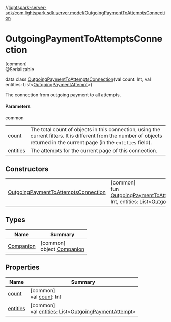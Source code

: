 //[lightspark-server-sdk](../../../index.md)/[com.lightspark.sdk.server.model](../index.md)/[OutgoingPaymentToAttemptsConnection](index.md)

# OutgoingPaymentToAttemptsConnection

[common]\
@Serializable

data class [OutgoingPaymentToAttemptsConnection](index.md)(val count: Int, val entities: List&lt;[OutgoingPaymentAttempt](../-outgoing-payment-attempt/index.md)&gt;)

The connection from outgoing payment to all attempts.

#### Parameters

common

| | |
|---|---|
| count | The total count of objects in this connection, using the current filters. It is different from the number of objects returned in the current page (in the `entities` field). |
| entities | The attempts for the current page of this connection. |

## Constructors

| | |
|---|---|
| [OutgoingPaymentToAttemptsConnection](-outgoing-payment-to-attempts-connection.md) | [common]<br>fun [OutgoingPaymentToAttemptsConnection](-outgoing-payment-to-attempts-connection.md)(count: Int, entities: List&lt;[OutgoingPaymentAttempt](../-outgoing-payment-attempt/index.md)&gt;) |

## Types

| Name | Summary |
|---|---|
| [Companion](-companion/index.md) | [common]<br>object [Companion](-companion/index.md) |

## Properties

| Name | Summary |
|---|---|
| [count](count.md) | [common]<br>val [count](count.md): Int |
| [entities](entities.md) | [common]<br>val [entities](entities.md): List&lt;[OutgoingPaymentAttempt](../-outgoing-payment-attempt/index.md)&gt; |
